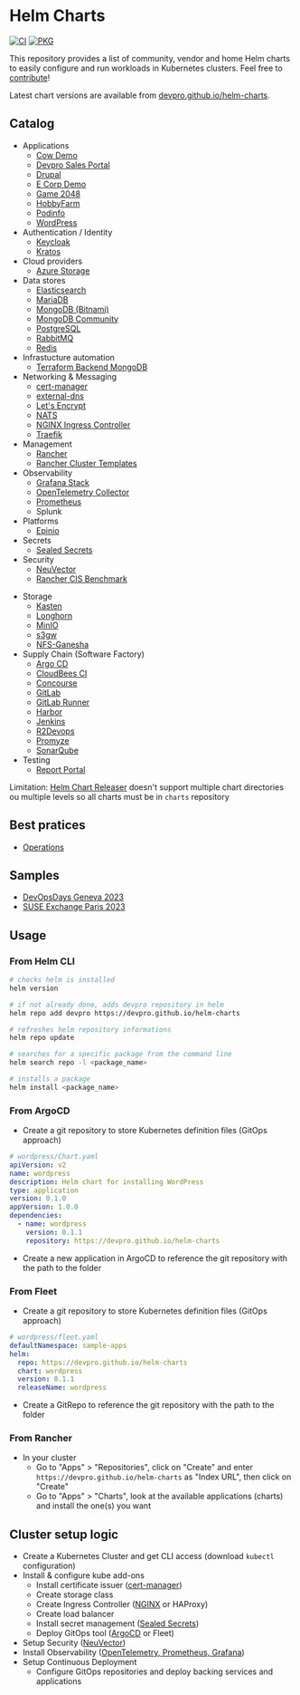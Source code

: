 # Helm Charts

[![CI](https://github.com/devpro/helm-charts/actions/workflows/ci.yml/badge.svg)](https://github.com/devpro/helm-charts/actions/workflows/ci.yml)
[![PKG](https://github.com/devpro/helm-charts/actions/workflows/pkg.yml/badge.svg)](https://github.com/devpro/helm-charts/actions/workflows/pkg.yml)

This repository provides a list of community, vendor and home Helm charts to easily configure and run workloads in Kubernetes clusters.
Feel free to [contribute](CONTRIBUTING.md)!

Latest chart versions are available from [devpro.github.io/helm-charts](https://devpro.github.io/helm-charts/).

## Catalog

* Applications
  * [Cow Demo](charts/cow-demo/README.md)
  * [Devpro Sales Portal](charts/devpro-salesportal/README.md)
  * [Drupal](docs/upstream/drupal.md)
  * [E Corp Demo](charts/ecorp-demo/README.md)
  * [Game 2048](charts/game-2048/README.md)
  * [HobbyFarm](charts/hobbyfarm/README.md)
  * [Podinfo](docs/upstream/podinfo.md)
  * [WordPress](charts/wordpress/README.md)
* Authentication / Identity
  * [Keycloak](charts/keycloak/README.md)
  * [Kratos](charts/kratos/README.md)
* Cloud providers
  * [Azure Storage](charts/azure-storage/README.md)
  <!-- * [Outscale](charts/outscale/README.md) -->
* Data stores
  * [Elasticsearch](docs/upstream/elasticsearch.md)
  * [MariaDB](docs/upstream/mariadb.md)
  <!-- * [memcached](docs/upstream/memcached.md) -->
  * [MongoDB (Bitnami)](charts/mongodb-bitnami/README.md)
  * [MongoDB Community](charts/mongodb-community/README.md)
  * [PostgreSQL](docs/upstream/postgresql.md)
  * [RabbitMQ](docs/upstream/rabbitmq.md)
  * [Redis](docs/upstream/redis.md)
* Infrastucture automation
  * [Terraform Backend MongoDB](charts/terraform-backend-mongodb)
* Networking & Messaging
  * [cert-manager](docs/upstream/cert-manager.md)
  <!-- * [Consul](docs/upstream/consul.md) -->
  * [external-dns](docs/upstream/external-dns.md)
  <!-- * [HAProxy](docs/upstream/haproxy.md)
  * [Istio](docs/upstream/istio.md)
  * [Kafka](docs/upstream/kafka.md)
  * [Kong](docs/upstream/kong.md) -->
  * [Let's Encrypt](charts/letsencrypt/README.md)
  <!-- * [Linkerd](docs/upstream/linkerd.md)
  * [MetalLB](docs/upstream/metallb.md)
  * [MQTT](docs/upstream/mqtt.md) -->
  * [NATS](docs/upstream/nats.md)
  * [NGINX Ingress Controller](docs/upstream/ingress-nginx.md)
  * [Traefik](docs/upstream/traefik.md)
* Management
  * [Rancher](docs/upstream/rancher.md)
  * [Rancher Cluster Templates](charts/rancher-cluster-templates/README.md)
* Observability
  <!-- * [Elastic Stack](docs/upstream/elastic-stack.md) -->
  * [Grafana Stack](charts/grafana-stack/README.md)
  * [OpenTelemetry Collector](charts/opentelemetry-collector/README.md)
  * [Prometheus](docs/upstream/prometheus.md)
  * Splunk
* Platforms
  * [Epinio](docs/upstream/epinio.md)
* Secrets
  * [Sealed Secrets](docs/upstream/sealed-secrets.md)
* Security
  * [NeuVector](charts/neuvector/README.md)
  * [Rancher CIS Benchmark](docs/upstream/rancher-cis-benchmark.md)
<!-- * Serverless
  * [Knative](docs/upstream/knative.md) -->
* Storage
  * [Kasten](docs/upstream/kasten.md)
  * [Longhorn](docs/upstream/longhorn.md)
  * [MinIO](charts/minio/README.md)
  * [s3gw](docs/upstream/s3gw.md)
  * [NFS-Ganesha](charts/nfs-ganesha/README.md)
* Supply Chain (Software Factory)
  * [Argo CD](docs/upstream/argo-cd.md)
  <!-- * [Argo Rollouts](docs/upstream/argo-rollouts.md)
  * [Artifactory](docs/upstream/artifactory.md)
  * [Azure DevOps Agent](docs/upstream/azure-devops-agent.md) -->
  * [CloudBees CI](docs/upstream/cloudbees-ci.md)
  * [Concourse](docs/upstream/concourse.md)
  <!-- * [Drone](docs/upstream/drone.md) -->
  * [GitLab](charts/gitlab/README.md)
  * [GitLab Runner](charts/gitlab-runner/README.md)
  * [Harbor](docs/upstream/harbor.md)
  * [Jenkins](docs/upstream/jenkins.md)
  <!-- * [Jira](docs/upstream/jira.md)
  * [Nexus](docs/upstream/nexus.md) -->
  * [R2Devops](charts/r2devops/README.md)
  * [Promyze](charts/promyze/README.md)
  * [SonarQube](docs/upstream/sonarqube.md)
  <!-- * [Tekton](docs/upstream/tekton.md) -->
* Testing
  * [Report Portal](docs/upstream/reportportal.md)

Limitation: [Helm Chart Releaser](https://github.com/helm/chart-releaser) doesn't support multiple chart directories ou multiple levels so all charts must be in `charts` repository

## Best pratices

* [Operations](docs/operations.md)

## Samples

* [DevOpsDays Geneva 2023](samples/devopsdays-geneva-2023/README.md)
* [SUSE Exchange Paris 2023](samples/suse-exchange-paris-2023/README.md)

## Usage

### From Helm CLI

```bash
# checks helm is installed
helm version

# if not already done, adds devpro repository in helm
helm repo add devpro https://devpro.github.io/helm-charts

# refreshes helm repository informations
helm repo update

# searches for a specific package from the command line
helm search repo -l <package_name>

# installs a package
helm install <package_name>
```

### From ArgoCD

* Create a git repository to store Kubernetes definition files (GitOps approach)

```yaml
# wordpress/Chart.yaml
apiVersion: v2
name: wordpress
description: Helm chart for installing WordPress
type: application
version: 0.1.0
appVersion: 1.0.0
dependencies:
  - name: wordpress
    version: 0.1.1
    repository: https://devpro.github.io/helm-charts
```

* Create a new application in ArgoCD to reference the git repository with the path to the folder

### From Fleet

* Create a git repository to store Kubernetes definition files (GitOps approach)

```yaml
# wordpress/fleet.yaml
defaultNamespace: sample-apps
helm:
  repo: https://devpro.github.io/helm-charts
  chart: wordpress
  version: 0.1.1
  releaseName: wordpress
```

* Create a GitRepo to reference the git repository with the path to the folder

### From Rancher

* In your cluster
  * Go to "Apps" > "Repositories", click on "Create" and enter `https://devpro.github.io/helm-charts` as "Index URL", then click on "Create"
  * Go to "Apps" > "Charts", look at the available applications (charts) and install the one(s) you want

## Cluster setup logic

* Create a Kubernetes Cluster and get CLI access (download `kubectl` configuration)
* Install & configure kube add-ons
  * Install certificate issuer ([cert-manager](./charts/cert-manager/README.md))
  * Create storage class
  * Create Ingress Controller ([NGINX](./charts/ingress-nginx/README.md) or HAProxy)
  * Create load balancer
  * Install secret management ([Sealed Secrets](./charts/sealed-secrets/README.md))
  * Deploy GitOps tool ([ArgoCD](./charts/argocd/README.md) or Fleet)
* Setup Security ([NeuVector](./charts/neuvector/README.md))
* Install Observability ([OpenTelemetry, Prometheus, Grafana](./charts/otel-prometheus-grafana/README.md))
* Setup Continuous Deployment
  * Configure GitOps repositories and deploy backing services and applications
